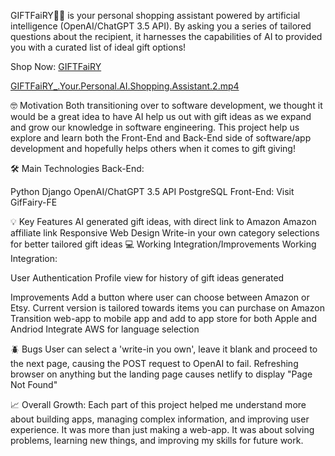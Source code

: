GIFTFaiRY🧚🏻 is your personal shopping assistant powered by artificial intelligence (OpenAI/ChatGPT 3.5 API). By asking you a series of tailored questions about the recipient, it harnesses the capabilities of AI to provided you with a curated list of ideal gift options!

Shop Now: [GIFTFaiRY](https://giftfairy.netlify.app/)

[ GIFTFaiRY_.Your.Personal.AI.Shopping.Assistant.2.mp4 ](https://www.loom.com/share/c313d6d1c03a42d8b1e9f18b2987bbe2)
 
🤓 Motivation
Both transitioning over to software development, we thought it would be a great idea to have AI help us out with gift ideas as we expand and grow our knowledge in software engineering. This project help us explore and learn both the Front-End and Back-End side of software/app development and hopefully helps others when it comes to gift giving!

🛠️ Main Technologies
Back-End:

Python
Django
OpenAI/ChatGPT 3.5 API
PostgreSQL
Front-End: Visit GifFairy-FE

💡 Key Features
AI generated gift ideas, with direct link to Amazon
Amazon affiliate link
Responsive Web Design
Write-in your own category selections for better tailored gift ideas
💻 Working Integration/Improvements
Working Integration:

User Authentication
Profile view for history of gift ideas generated

Improvements
Add a button where user can choose between Amazon or Etsy. Current version is tailored towards items you can purchase on Amazon
Transition web-app to mobile app and add to app store for both Apple and Andriod
Integrate AWS for language selection

🪲 Bugs
User can select a 'write-in you own', leave it blank and proceed to the next page, causing the POST request to OpenAI to fail.
Refreshing browser on anything but the landing page causes netlify to display "Page Not Found"

📈 Overall Growth:
Each part of this project helped me understand more about building apps, managing complex information, and improving user experience. It was more than just making a web-app. It was about solving problems, learning new things, and improving my skills for future work.
